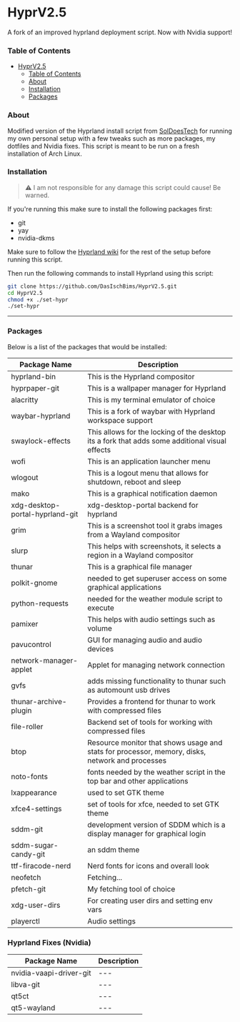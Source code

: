 # HyprV2.5
A fork of an improved hyprland deployment script. Now with Nvidia support!

### Table of Contents
- [HyprV2.5](#hyprv25)
    + [Table of Contents](#table-of-contents)
    + [About](#about)
    + [Installation](#installation)
    + [Packages](#packages)

### About
Modified version of the Hyprland install script from [SolDoesTech](https://github.com/SolDoesTech/) for running my own personal setup with a few tweaks such as more packages, my dotfiles and Nvidia fixes.
This script is meant to be run on a fresh installation of Arch Linux.

### Installation
>:warning: I am not responsible for any damage this script could cause! Be warned.

If you're running this make sure to install the following packages first:
- git
- yay
- nvidia-dkms

Make sure to follow the [Hyprland wiki](https://wiki.hyprland.org/Nvidia/) for the rest of the setup before running this script.

Then run the following commands to install Hyprland using this script:
```bash
git clone https://github.com/DasIschBims/HyprV2.5.git
cd HyprV2.5
chmod +x ./set-hypr
./set-hypr
```

---

### Packages

Below is a list of the packages that would be installed:

| Package Name                    | Description                                                                                     |
|---------------------------------|-------------------------------------------------------------------------------------------------|
| hyprland-bin                    | This is the Hyprland compositor                                                                 |
| hyprpaper-git                   | This is a wallpaper manager for Hyprland                                                        |
| alacritty                       | This is my terminal emulator of choice                                                          |
| waybar-hyprland                 | This is a fork of waybar with Hyprland workspace support                                        |
| swaylock-effects                | This allows for the locking of the desktop its a fork that adds some additional visual effects  |
| wofi                            | This is an application launcher menu                                                            |
| wlogout                         | This is a logout menu that allows for shutdown, reboot and sleep                                |
| mako                            | This is a graphical notification daemon                                                         |
| xdg-desktop-portal-hyprland-git | xdg-desktop-portal backend for hyprland                                                         |
| grim                            | This is a screenshot tool it grabs images from a Wayland compositor                             |
| slurp                           | This helps with screenshots, it selects a region in a Wayland compositor                        |
| thunar                          | This is a graphical file manager                                                                |
| polkit-gnome                    | needed to get superuser access on some graphical applications                                   |
| python-requests                 | needed for the weather module script to execute                                                 |
| pamixer                         | This helps with audio settings such as volume                                                   |
| pavucontrol                     | GUI for managing audio and audio devices                                                        |
| network-manager-applet          | Applet for managing network connection                                                          |
| gvfs                            | adds missing functionality to thunar such as automount usb drives                               |
| thunar-archive-plugin           | Provides a frontend for thunar to work with compressed files                                    |
| file-roller                     | Backend set of tools for working with compressed files                                          |
| btop                            | Resource monitor that shows usage and stats for processor, memory, disks, network and processes |
| noto-fonts                      | fonts needed by the weather script in the top bar and other applications                        |
| lxappearance                    | used to set GTK theme                                                                           |
| xfce4-settings                  | set of tools for xfce, needed to set GTK theme                                                  |
| sddm-git                        | development version of SDDM which is a display manager for graphical login                      |
| sddm-sugar-candy-git            | an sddm theme                                                                                   |
| ttf-firacode-nerd               | Nerd fonts for icons and overall look                                                           |
| neofetch                        | Fetching...                                                                                     |
| pfetch-git                      | My fetching tool of choice                                                                      |
| xdg-user-dirs                   | For creating user dirs and setting env vars                                                     |
| playerctl                       | Audio settings                                                                                  |


### Hyprland Fixes (Nvidia)

| Package Name            | Description |
|-------------------------|-------------|
| nvidia-vaapi-driver-git | ---         |
| libva-git               | ---         |
| qt5ct                   | ---         |
| qt5-wayland             | ---         |

